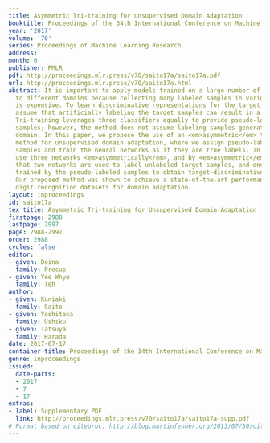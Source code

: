 ```yaml
---
title: Asymmetric Tri-training for Unsupervised Domain Adaptation
booktitle: Proceedings of the 34th International Conference on Machine Learning
year: '2017'
volume: '70'
series: Proceedings of Machine Learning Research
address: 
month: 0
publisher: PMLR
pdf: http://proceedings.mlr.press/v70/saito17a/saito17a.pdf
url: http://proceedings.mlr.press/v70/saito17a.html
abstract: It is important to apply models trained on a large number of labeled samples
  to different domains because collecting many labeled samples in various domains
  is expensive. To learn discriminative representations for the target domain, we
  assume that artificially labeling the target samples can result in a good representation.
  Tri-training leverages three classifiers equally to provide pseudo-labels to unlabeled
  samples; however, the method does not assume labeling samples generated from a different
  domain. In this paper, we propose the use of an <em>asymmetric</em> tri-training
  method for unsupervised domain adaptation, where we assign pseudo-labels to unlabeled
  samples and train the neural networks as if they are true labels. In our work, we
  use three networks <em>asymmetrically</em>, and by <em>asymmetric</em>, we mean
  that two networks are used to label unlabeled target samples, and one network is
  trained by the pseudo-labeled samples to obtain target-discriminative representations.
  Our proposed method was shown to achieve a state-of-the-art performance on the benchmark
  digit recognition datasets for domain adaptation.
layout: inproceedings
id: saito17a
tex_title: Asymmetric Tri-training for Unsupervised Domain Adaptation
firstpage: 2988
lastpage: 2997
page: 2988-2997
order: 2988
cycles: false
editor:
- given: Doina
  family: Precup
- given: Yee Whye
  family: Teh
author:
- given: Kuniaki
  family: Saito
- given: Yoshitaka
  family: Ushiku
- given: Tatsuya
  family: Harada
date: 2017-07-17
container-title: Proceedings of the 34th International Conference on Machine Learning
genre: inproceedings
issued:
  date-parts:
  - 2017
  - 7
  - 17
extras:
- label: Supplementary PDF
  link: http://proceedings.mlr.press/v70/saito17a/saito17a-supp.pdf
# Format based on citeproc: http://blog.martinfenner.org/2013/07/30/citeproc-yaml-for-bibliographies/
---
```


